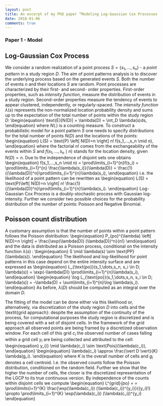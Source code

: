 ```yaml
---
layout: post
title: An excerpt of my PhD paper “Modeling Log-Gaussian Cox Processes on fine spatio-temporal scale"
date: 2018-01-06
comments: true
---
```


### Paper 1 - Model

## Log-Gaussian Cox Process
We consider a random realization of a point process $S=\{s_1, \dots ,s_n\}$ - a *point pattern* in a study region $D$. The aim of point patterns analysis is to discover the underlying process based on the generated events $S$. Both the number of events $n$ and their locations $S$ are random. Point processes are characterized by their first- and second- order properties. First-order properties, such as *intensity function*, measure the distribution of events in a study region. Second-order properties measure the tendency of events to appear clustered, independently, or regularly-spaced. The *intensity function* $\lambda(s)$ represents the non-normalized location probability density and sums up to the expectation of the total number of points within the study region $D$: 
\begin{equation}
\text{E}[N(D)] = \lambda(D) = \int_D \lambda(s)ds,
\end{equation}
where $N(.)$ is a counting measure. To construct a probabilistic model for a point pattern $S$ one needs to specify distributions for the total number of points $N(D)$ and the locations of the points:
\begin{equation}
L(S) = \text{P} \left[ N(D)=n \right] n! f(s_1,...,s_n \mid n),
\end{equation}
where the factorial n! comes from the exchangeability of the events within $S$ and $f(s_1,...,s_n \mid n)$ stands for the location density, given $N(D)=n$. Due to the independence of disjoint sets one obtains
\begin{equation}
f(s_1,...,s_n \mid n) = \prod\limits_{i=1}^{n}f(s_i) = \prod\limits_{i=1}^{n} \frac{\lambda(s_i)}{\lambda(D)} = \frac{1}{(\lambda(D))^n}\prod\limits_{i=1}^{n}\lambda(s_i),
\end{equation}
i.e. the likelihood of a point pattern can be rewritten as
\begin{equation}
L(S) = \text{P}\left[ N(D)=n \right] n! \frac{1}{(\lambda(D))^n}\prod\limits_{i=1}^{n}\lambda(s_i).
\end{equation}
Log-Gaussian Cox Process is a doubly-stochastic process with Gaussian log-intensity. Further we consider two possible choices for the probability distribution of the number of points: Poisson and Negative Binomial.

## Poisson count distribution
A customary assumption is that the number of points within a point pattern follows the Poisson distribution:
\begin{equation}
P_{po}^{\lambda} \left[ N(D)=n \right] = \frac{\exp(\lambda(D)) (\lambda(D))^n}{n!}
\end{equation}
and the data is distributed as a Poisson process, conditional on the intensity function $\lambda(s)$ : 
\begin{equation}
S \mid \lambda(s) \sim \text{PP}(\lambda(s)).
\end{equation}
The likelihood and log-likelihood for point patterns in this case depend on the entire intensity surface and are expressed as
\begin{equation}
L_{\text{po}}(s_1,\dots,s_n, s_i \in D; \lambda(s)) = \exp(-\lambda(D)) \prod\limits_{i=1}^{n}\lambda(s_i),
\end{equation}
\begin{equation}
\log L_{\text{po}}(s_1,\dots,s_n, s_i \in D; \lambda(s)) = -\lambda(D) + \sum\limits_{i=1}^{n}\log \lambda(s_i).
\end{equation}
As before, $\lambda(D)$ should be computed as an integral over the domain $D$.

The fitting of the model can be done either via this likelihood or, alternatively, via discretization of the study region $D$ into cells and the \textit{grid approach}: despite the assumption of the continuity of the process, for computational purposes the study region is discretized and is being covered with a set of disjoint cells. In the framework of the grid approach all observed points are being framed by a discretized observation window. For each cell of this grid $c_i$ the observed number of cases falling within a grid cell $y_i$ are being collected and attributed to the cell:
\begin{equation}
y_{i} \mid \lambda(c_i) \sim \text{Pois}(\lambda(c_i)),
\end{equation}
\begin{equation}
\lambda(c_i) \approx \frac{\vert D \vert}{K} \lambda(g_i).
\end{equation}
where $K$ is the overall number of cells and $g_i$ denotes a cell centroid. I.e. the observed counts follow the Poisson distribution, conditioned on the random field. Further we show that the higher the number of cells, the closer is the discretized representation of the LGCP to its true continuous version. By independence of the counts within disjoint cells we compute
\begin{equation}
L^{grid}_{po} = = \prod\limits_{i=1}^{K}  \frac{\exp(\lambda(c_i)) (\lambda(c_i))^{y_i}}{{y_i}!} \propto \prod\limits_{i=1}^{K}  \exp(\lambda(c_i)) (\lambda(c_i))^{y_i}
\end{equation}
